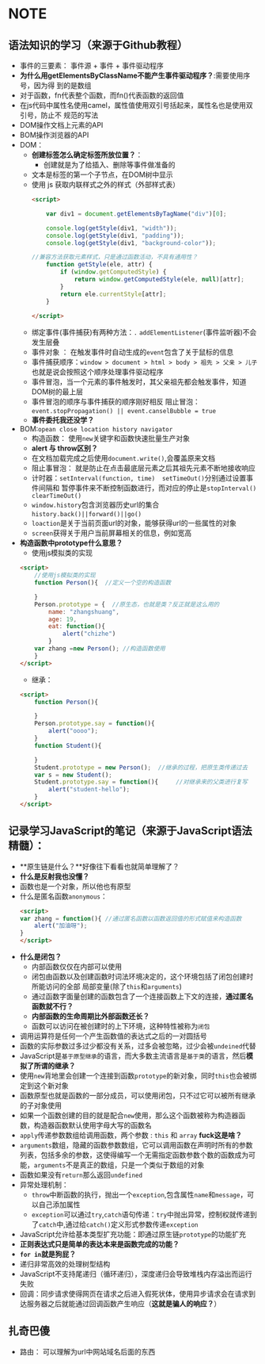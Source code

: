 # NOTE
## 语法知识的学习（来源于Github教程）
- 事件的三要素： 事件源 + 事件 + 事件驱动程序
- **为什么用getElementsByClassName不能产生事件驱动程序？**:需要使用序号，因为得    到的是数组
- 对于函数，fn代表整个函数，而fn()代表函数的返回值
- 在js代码中属性名使用camel，属性值使用双引号括起来，属性名也是使用双引号，防止不
  规范的写法
- DOM操作文档上元素的API
- BOM操作浏览器的API
- DOM：
    - **创建标签怎么确定标签所放位置？**：
        - 创建就是为了给插入、删除等事件做准备的
    -  文本是标签的第一个子节点，在DOM树中显示
    - 使用 js 获取内联样式之外的样式（外部样式表）
        ```html
        <script>

            var div1 = document.getElementsByTagName("div")[0];

            console.log(getStyle(div1, "width"));
            console.log(getStyle(div1, "padding"));
            console.log(getStyle(div1, "background-color"));

        //兼容方法获取元素样式，只是通过函数活动，不具有通用性？
            function getStyle(ele, attr) {
                if (window.getComputedStyle) {
                    return window.getComputedStyle(ele, null)[attr];
                }
                return ele.currentStyle[attr];
            }
            
        </script>
        ```
    - 绑定事件(事件捕获)有两种方法：`.` `addElementListener`(事件监听器)不会发生层叠
    - 事件对象 ： 在触发事件时自动生成的`event`包含了关于鼠标的信息
    - 事件捕获顺序：`window > document > html > body > 祖先 > 父亲 > 儿子`也就是说会按照这个顺序处理事件驱动程序
    - 事件冒泡，当一个元素的事件触发时，其父亲祖先都会触发事件，知道DOM树的最上层
    - 事件冒泡的顺序与事件捕获的顺序刚好相反 阻止冒泡：`event.stopPropagation() || event.canselBubble = true`
    - **事件委托我还没学？**
- BOM:`opean close location history navigator`
    - 构造函数： 使用`new`关键字和函数快速批量生产对象
    - **alert 与 throw区别？**
    - 在文档加载完成之后使用`document.write()`,会覆盖原来文档
    - 阻止事冒泡： 就是防止在点击最底层元素之后其祖先元素不断地接收响应
    - 计时器：`setInterval(function, time)  setTimeOut()`分别通过设置事件间隔和
    暂停事件来不断控制函数进行，而对应的停止是`stopInterval() clearTimeOut()`
    - `window.history`包含浏览器历史url的集合`history.back()||forward()||go()`
    - `loaction`是关于当前页面url的对象，能够获得url的一些属性的对象
    - `screen`获得关于用户当前屏幕相关的信息，例如宽高
- **构造函数中prototype什么意思？**
    - 使用js模拟类的实现
    ```html
    <script>
        //使用js模拟类的实现
        function Person(){  //定义一个空的构造函数

        }
        Person.prototype = {  //原生态，也就是类？反正就是这么用的
            name: "zhangshuang",
            age: 19,
            eat: function(){
                alert("chizhe")
            }
        var zhang =new Person(); //构造函数使用
        }
    </script>
    ```
    - 继承：
    ```html
    <script>
        function Person(){

        }
        Person.prototype.say = function(){
            alert("oooo");
        }
        function Student(){

        }
        Student.prototype = new Person();  //继承的过程，把原生类传递过去
        var s = new Student();
        Student.prototype.say = function(){     //对继承来的父类进行复写
            alert("student-hello");
        }
    </script>
    ```

## 记录学习JavaScript的笔记（来源于JavaScript语法精髓）：
- **原生链是什么？**好像往下看看也就简单理解了？
- **什么是反射我也没懂？**
- 函数也是一个对象，所以他也有原型
- 什么是匿名函数`anonymous`：
    ```html
    <script>
    var zhang = function(){ //通过匿名函数以函数返回值的形式赋值来构造函数
        alert("加油呀");
    }
    </script>
    ```
- **什么是闭包？**
    - 内部函数仅仅在内部可以使用
    - 闭包由函数以及创建函数时词法环境决定的，这个环境包括了闭包创建时所能访问的全部
    局部变量(除了`this`和`arguments`)
    - 通过函数字面量创建的函数包含了一个连接函数上下文的连接，**通过匿名函数就不行？**
    - **内部函数的生命周期比外部函数还长？**
    - 函数可以访问在被创建时的上下环境，这种特性被称为`闭包`
- 调用运算符是任何一个产生函数值的表达式之后的一对圆括号
- 函数的实际参数过多过少都没有关系，过多会被忽略，过少会被`undeined`代替
- JavaScript是`基于原型继承`的语言，而大多数主流语言是`基于类`的语言，然后**模拟了所谓的继承？**
- 使用`new`背地里会创建一个连接到函数`prototype`的新对象，同时`this`也会被绑定到这个新对象
- 函数原型也就是函数的一部分成员，可以使用闭包，只不过它可以被所有继承的子对象使用
- 如果一个函数创建的目的就是配合`new`使用，那么这个函数被称为构造器函数，构造器函数默认使用字母大写的函数名
- `apply`传递参数数组给调用函数，两个参数 : `this` 和 `array` **fuck这是啥？**
- `arguments`数组，隐藏的函数参数数组，它可以调用函数在声明时所有的参数列表，包括多余的参数，这使得编写一个无需指定函数参数个数的函数成为可能，`arguments`不是真正的数组，只是一个类似于数组的对象
- 函数如果没有`return`那么返回`undefined`
- 异常处理机制：
    - `throw`中断函数的执行，抛出一个`exception`,包含属性`name`和`message`，可以自己添加属性
    - `exception`可以通过`try`,`catch`语句传递：`try`中抛出异常，控制权就传递到了`catch`中,通过给`catch()`定义形式参数传递`exception`
- JavaScript允许给基本类型扩充功能：即通过原生链`prototype`的功能扩充
- **正则表达式只是简单的表达本来是函数完成的功能？**
- **`for in`就是狗屁？**
- 递归非常高效的处理树型结构
- JavaScript不支持尾递归（循环递归），深度递归会导致堆栈内存溢出而运行失败
- 回调：同步请求使得网页在请求之后进入假死状体，使用异步请求会在请求到达服务器之后就能通过回调函数产生响应（**这就是骗人的响应？**）

## 扎奇巴傻
- 路由： 可以理解为url中网站域名后面的东西
